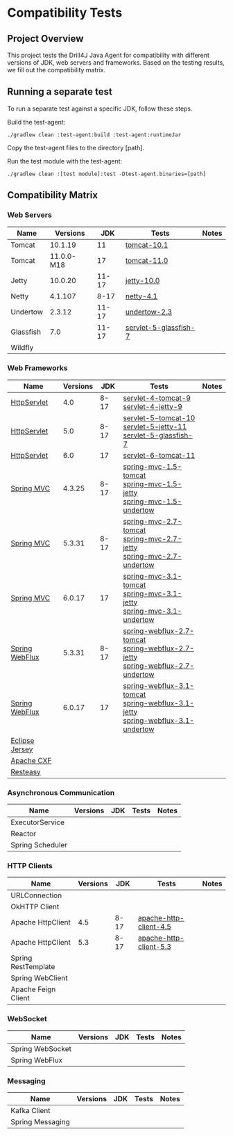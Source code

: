 # Compatibility Tests

## Project Overview

This project tests the Drill4J Java Agent for compatibility with different versions of JDK, web servers and frameworks.
Based on the testing results, we fill out the compatibility matrix.

## Running a separate test
To run a separate test against a specific JDK, follow these steps.

Build the test-agent:
```
./gradlew clean :test-agent:build :test-agent:runtimeJar
```

Copy the test-agent files to the directory [path].

Run the test module with the test-agent:
```
./gradlew clean :[test module]:test -Dtest-agent.binaries=[path]
```


## Compatibility Matrix

### Web Servers

| Name      | Versions   | JDK   | Tests                                   | Notes |
|-----------|------------|-------|-----------------------------------------|-------|
| Tomcat    | 10.1.19    | 11    | [tomcat-10.1](./tomcat-10.1)     |       |
| Tomcat    | 11.0.0-M18 | 17    | [tomcat-11.0](./tomcat-11.0) |       |
| Jetty     | 10.0.20    | 11-17 | [jetty-10.0](./jetty-10.0) |       |
| Netty     | 4.1.107    | 8-17  | [netty-4.1](./netty-4.1) |       |
| Undertow  | 2.3.12     | 11-17 | [undertow-2.3](./undertow-2.3) |       |
| Glassfish | 7.0        | 11-17 | [servlet-5-glassfish-7](./servlet-5-glassfish-7)                                        |       |
| Wildfly   |            |       |                                         |       |

### Web Frameworks

| Name                                                                                 | Versions | JDK  | Tests                                                                                                                                                                                                | Notes |
|--------------------------------------------------------------------------------------|----------|------|------------------------------------------------------------------------------------------------------------------------------------------------------------------------------------------------------|-------|
| [HttpServlet](https://jakarta.ee/specifications/servlet/)                            | 4.0      | 8-17 | [servlet-4-tomcat-9](./servlet-4-tomcat-9)<br/>[servlet-4-jetty-9](./servlet-4-jetty-9)                                                                                                              |       |
| [HttpServlet](https://jakarta.ee/specifications/servlet/)                            | 5.0      | 8-17 | [servlet-5-tomcat-10](./servlet-5-tomcat-10)<br/>[servlet-5-jetty-11](./servlet-5-jetty-11)<br/>[servlet-5-glassfish-7](./servlet-5-glassfish-7)                                                     |       |
| [HttpServlet](https://jakarta.ee/specifications/servlet/)                            | 6.0      | 17   | [servlet-6-tomcat-11](./servlet-6-tomcat-11)                                                                                                                                                         |       |
| [Spring MVC](https://docs.spring.io/spring-framework/reference/web/webmvc.html)      | 4.3.25   | 8-17 | [spring-mvc-1.5-tomcat](./spring-mvc-1.5-tomcat)<br/>[spring-mvc-1.5-jetty](./spring-mvc-1.5-jetty)<br/>[spring-mvc-1.5-undertow](./spring-mvc-1.5-undertow)                                            |       |
| [Spring MVC](https://docs.spring.io/spring-framework/reference/web/webmvc.html)      | 5.3.31   | 8-17 | [spring-mvc-2.7-tomcat](./spring-mvc-2.7-tomcat)<br/>[spring-mvc-2.7-jetty](./spring-mvc-2.7-jetty)<br/>[spring-mvc-2.7-undertow](./spring-mvc-2.7-undertow)                                            |       |
| [Spring MVC](https://docs.spring.io/spring-framework/reference/web/webmvc.html)      | 6.0.17   | 17   | [spring-mvc-3.1-tomcat](./spring-mvc-3.1-tomcat)<br/>[spring-mvc-3.1-jetty](./spring-mvc-3.1-jetty)<br/>[spring-mvc-3.1-undertow](./spring-mvc-3.1-undertow)                                               |       |
| [Spring WebFlux](https://docs.spring.io/spring-framework/reference/web/webflux.html) | 5.3.31   | 8-17 | [spring-webflux-2.7-tomcat](./spring-webflux-2.7-tomcat)<br/>[spring-webflux-2.7-jetty](./spring-webflux-2.7-jetty)<br/>[spring-webflux-2.7-undertow](./spring-webflux-2.7-undertow)        |       |
| [Spring WebFlux](https://docs.spring.io/spring-framework/reference/web/webflux.html) | 6.0.17   | 17   | [spring-webflux-3.1-tomcat](./spring-webflux-3.1-tomcat)<br/>[spring-webflux-3.1-jetty](./spring-webflux-3.1-jetty)<br/>[spring-webflux-3.1-undertow](./spring-webflux-3.1-undertow) |       |   
| [Eclipse Jersey](https://eclipse-ee4j.github.io/jersey/)                             |          |      |                                                                                                                                                                                                      |       |
| [Apache CXF](https://cxf.apache.org/)                                                |          |      |                                                                                                                                                                                                      |       |
| [Resteasy](https://resteasy.dev/)                                                    |          |      |                                                                                                                                                                                                      |       |

### Asynchronous Communication

| Name              | Versions | JDK | Tests | Notes |
|-------------------|----------|-----|-------|-------|
| ExecutorService   |          |     |       |       |
| Reactor           |          |     |       |       |
| Spring Scheduler  |          |     |       |       |

### HTTP Clients

| Name                | Versions | JDK  | Tests                                                                 | Notes |
|---------------------|----------|------|-----------------------------------------------------------------------|-------|
| URLConnection       |          |      |                                                                       |       |
| OkHTTP Client       |          |      |                                                                       |       |
| Apache HttpClient   | 4.5      | 8-17 | [apache-http-client-4.5](./tests/http-clients/apache-http-client-4.5) |       |
| Apache HttpClient   | 5.3      | 8-17 | [apache-http-client-5.3](./tests/http-clients/apache-http-client-5.3) |       |
| Spring RestTemplate |          |      |                                                                       |       |
| Spring WebClient    |          |      |                                                                       |       |
| Apache Feign Client |          |      |                                                                       |       |

### WebSocket

| Name             | Versions | JDK | Tests | Notes |
|------------------|----------|-----|-------|-------|
| Spring WebSocket |          |     |       |       |
| Spring WebFlux   |          |     |       |       |

### Messaging

| Name             | Versions | JDK | Tests | Notes |
|------------------|----------|-----|-------|-------|
| Kafka Client     |          |     |       |       |
| Spring Messaging |          |     |       |       |
